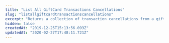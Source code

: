 ```yaml
---
title: "List All GiftCard Transactions Cancellations"
slug: "listallgiftcardtransactionscancellations"
excerpt: "Returns a collection of transaction cancellations from a giftcard."
hidden: false
createdAt: "2019-12-25T15:13:56.093Z"
updatedAt: "2020-02-27T17:48:11.721Z"
---
```

